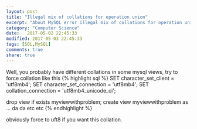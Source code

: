 ```yaml
--- 
layout: post
title: "Illegal mix of collations for operation union"
excerpt: "About MySQL error illegal mix of collations for operation union"
category: "Computer Science"
date:   2017-05-02 22:45:33
modified: 2017-05-03 22:45:33
tags: [SQL,MySQL]
comments: true
share: true
---
```

Well, you probably have different collations in some mysql views, try to force collation like this 
{% highlight sql %} 
SET character_set_client = 'utf8mb4';
SET character_set_connection = 'utf8mb4';
SET collation_connection = 'utf8mb4_unicode_ci'; 

drop view if exists myviewwithproblem;
create view myviewwithproblem as … da da etc etc
{% endhighlight %}

obviously force to uft8 if you want this collation.